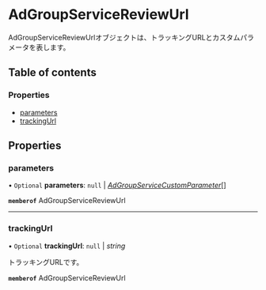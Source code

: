 # AdGroupServiceReviewUrl


<div lang=\"ja\">AdGroupServiceReviewUrlオブジェクトは、トラッキングURLとカスタムパラメータを表します。</div> 

## Table of contents

### Properties

- [parameters](adgroupservicereviewurl.md#parameters)
- [trackingUrl](adgroupservicereviewurl.md#trackingurl)

## Properties

### parameters

• `Optional` **parameters**: ``null`` \| [*AdGroupServiceCustomParameter*](adgroupservicecustomparameter.md)[]

**`memberof`** AdGroupServiceReviewUrl

___

### trackingUrl

• `Optional` **trackingUrl**: ``null`` \| *string*

<div lang=\"ja\">トラッキングURLです。</div> 

**`memberof`** AdGroupServiceReviewUrl
